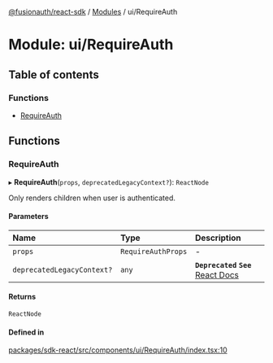 [@fusionauth/react-sdk](../README.md) / [Modules](../modules.md) / ui/RequireAuth

# Module: ui/RequireAuth

## Table of contents

### Functions

- [RequireAuth](ui_RequireAuth.md#requireauth)

## Functions

### RequireAuth

▸ **RequireAuth**(`props`, `deprecatedLegacyContext?`): `ReactNode`

Only renders children when user is authenticated.

#### Parameters

| Name                       | Type               | Description                                                                                                                           |
| :------------------------- | :----------------- | :------------------------------------------------------------------------------------------------------------------------------------ |
| `props`                    | `RequireAuthProps` | -                                                                                                                                     |
| `deprecatedLegacyContext?` | `any`              | **`Deprecated`** **`See`** [React Docs](https://legacy.reactjs.org/docs/legacy-context.html#referencing-context-in-lifecycle-methods) |

#### Returns

`ReactNode`

#### Defined in

[packages/sdk-react/src/components/ui/RequireAuth/index.tsx:10](https://github.com/FusionAuth/fusionauth-javascript-sdk/blob/ce690f3d040e390c8fcdaa133e0c4df7f0050404/packages/sdk-react/src/components/ui/RequireAuth/index.tsx#L10)
